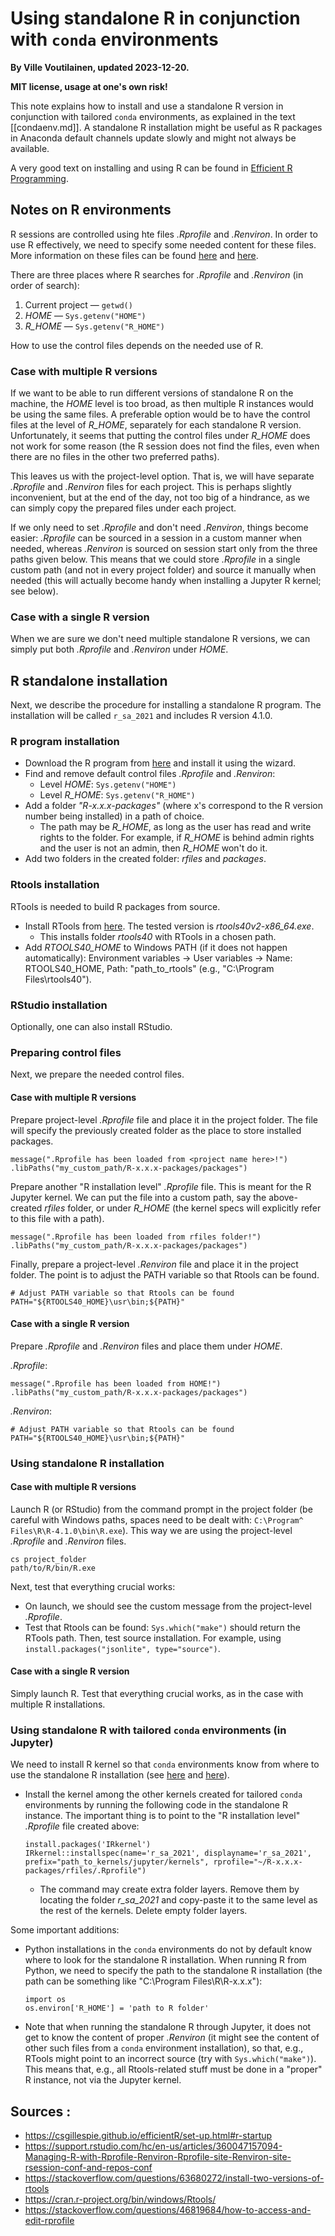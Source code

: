 # Using standalone R in conjunction with `conda` environments

**By Ville Voutilainen, updated 2023-12-20.**

**MIT license, usage at one's own risk!**

This note explains how to install and use a standalone R version in conjunction with tailored `conda` environments, as explained in the text [[condaenv.md]]. A standalone R installation might be useful as R packages in Anaconda default channels update slowly and might not always be available.

A very good text on installing and using R can be found in [Efficient R Programming](https://csgillespie.github.io/efficientR/).

## Notes on R environments

R sessions are controlled using hte files *.Rprofile* and *.Renviron*. In order to use R effectively, we need to specify some needed content for these files. More information on these files can be found [here](https://support.rstudio.com/hc/en-us/articles/360047157094-Managing-R-with-Rprofile-Renviron-Rprofile-site-Renviron-site-rsession-conf-and-repos-conf) and [here](https://csgillespie.github.io/efficientR/set-up.html#r-startup).

There are three places where R searches for *.Rprofile* and *.Renviron* (in order of search): 
 1. Current project — `getwd()`
 2. *HOME* — `Sys.getenv("HOME")`
 3. *R_HOME* — `Sys.getenv("R_HOME")`

How to use the control files depends on the needed use of R.

### Case with multiple R versions

If we want to be able to run different versions of standalone R on the machine, the *HOME* level is too broad, as then multiple R instances would be using the same files. A preferable option would be to have the control files at the level of *R_HOME*, separately for each standalone R version. Unfortunately, it seems that putting the control files under *R_HOME* does not work for some reason (the R session does not find the files, even when there are no files in the other two preferred paths).

This leaves us with the project-level option. That is, we will have separate *.Rprofile* and *.Renviron* files for each project. This is perhaps slightly inconvenient, but at the end of the day, not too big of a hindrance, as we can simply copy the prepared files under each project.

If we only need to set *.Rprofile* and don't need *.Renviron*, things become easier: *.Rprofile* can be sourced in a session in a custom manner when needed, whereas *.Renviron* is sourced on session start only from the three paths given below. This means that we could store *.Rprofile* in a single custom path (and not in every project folder) and source it manually when needed (this will actually become handy when installing a Jupyter R kernel; see below).

### Case with a single R version

When we are sure we don't need multiple standalone R versions, we can simply put both *.Rprofile* and *.Renviron* under *HOME*.

##  R standalone installation

Next, we describe the procedure for installing a standalone R program. The installation will be called `r_sa_2021` and includes R version 4.1.0.

### R program installation

 -  Download the R program from [here](https://cran.r-project.org/bin/windows/base/) and install it using the wizard.
 - Find and remove default control files *.Rprofile* and *.Renviron*:
   - Level *HOME*: `Sys.getenv("HOME")` 
   - Level *R_HOME*: `Sys.getenv("R_HOME")` 
 - Add a folder *"R-x.x.x-packages"* (where x's correspond to the R version number being installed) in a path of choice.
   - The path may be *R_HOME*, as long as the user has read and write rights to the folder. For example, if *R_HOME* is behind admin rights and the user is not an admin, then *R_HOME* won't do it.
 - Add two folders in the created folder: *rfiles* and *packages*.

### Rtools installation

RTools is needed to build R packages from source.

 - Install RTools from [here](https://cran.r-project.org/bin/windows/Rtools/). The tested version is *rtools40v2-x86_64.exe*.
   - This installs folder *rtools40* with RTools in a chosen path.
 - Add *RTOOLS40_HOME* to Windows PATH (if it does not happen automatically): Environment variables -> User variables -> Name: RTOOLS40_HOME, Path: "path_to_rtools" (e.g., "C:\Program Files\rtools40").

### RStudio installation

Optionally, one can also install RStudio.

### Preparing control files

Next, we prepare the needed control files.

#### Case with multiple R versions

Prepare project-level *.Rprofile* file and place it in the project folder. The file will specify the previously created folder as the place to store installed packages.

```
message(".Rprofile has been loaded from <project name here>!")
.libPaths("my_custom_path/R-x.x.x-packages/packages")
```

Prepare another "R installation level" *.Rprofile* file. This is meant for the R Jupyter kernel. We can put the file into a custom path, say the above-created *rfiles* folder, or under *R_HOME* (the kernel specs will explicitly refer to this file with a path).

```
message(".Rprofile has been loaded from rfiles folder!")
.libPaths("my_custom_path/R-x.x.x-packages/packages")
```

Finally, prepare a project-level *.Renviron* file and place it in the project folder. The point is to adjust the PATH variable so that Rtools can be found.

```
# Adjust PATH variable so that Rtools can be found
PATH="${RTOOLS40_HOME}\usr\bin;${PATH}"
```

#### Case with a single R version

Prepare *.Rprofile* and *.Renviron* files and place them under *HOME*.

*.Rprofile*:
```
message(".Rprofile has been loaded from HOME!")
.libPaths("my_custom_path/R-x.x.x-packages/packages")
```

*.Renviron*:
```
# Adjust PATH variable so that Rtools can be found
PATH="${RTOOLS40_HOME}\usr\bin;${PATH}"
```

### Using standalone R installation

#### Case with multiple R versions

Launch R (or RStudio) from the command prompt in the project folder (be careful with Windows paths, spaces need to be dealt with: `C:\Program^ Files\R\R-4.1.0\bin\R.exe`). This way we are using the project-level *.Rprofile* and *.Renviron* files.
   
```
cs project_folder
path/to/R/bin/R.exe
```

Next, test that everything crucial works:
  - On launch, we should see the custom message from the project-level *.Rprofile*.
  - Test that Rtools can be found: `Sys.which("make")` should return the RTools path. Then, test source installation. For example, using `install.packages("jsonlite", type="source")`.

#### Case with a single R version

Simply launch R. Test that everything crucial works, as in the case with multiple R installations.

### Using standalone R with tailored `conda` environments (in Jupyter)

We need to install R kernel so that `conda` environments know from where to use the standalone R installation (see [here](https://irkernel.github.io/installation/) and [here](https://github.com/IRkernel/IRkernel/blob/master/R/installspec.r)).

 - Install the kernel among the other kernels created for tailored `conda` environments by running the following code in the standalone R instance. The important thing is to point to the "R installation level" *.Rprofile* file created above:

    ```
    install.packages('IRkernel')
    IRkernel::installspec(name='r_sa_2021', displayname='r_sa_2021', prefix="path_to_kernels/jupyter/kernels", rprofile="~/R-x.x.x-packages/rfiles/.Rprofile")
    ```
   - The command may create extra folder layers. Remove them by locating the folder *r_sa_2021* and copy-paste it to the same level as the rest of the kernels. Delete empty folder layers.
 
Some important additions:

  - Python installations in the `conda` environments do not by default know where to look for the standalone R installation. When running R from Python, we need to specify the path to the standalone R installation (the path can be something like "C:\Program Files\R\R-x.x.x"):

    ```
    import os
    os.environ['R_HOME'] = 'path to R folder'
    ```
 - Note that when running the standalone R through Jupyter, it does not get to know the content of proper *.Renviron* (it might see the content of other such files from a `conda` environment installation), so that, e.g., RTools might point to an incorrect source (try with `Sys.which("make")`). This means that, e.g., all Rtools-related stuff must be done in a "proper" R instance, not via the Jupyter kernel.

## Sources :
 - https://csgillespie.github.io/efficientR/set-up.html#r-startup
 - https://support.rstudio.com/hc/en-us/articles/360047157094-Managing-R-with-Rprofile-Renviron-Rprofile-site-Renviron-site-rsession-conf-and-repos-conf
 - https://stackoverflow.com/questions/63680272/install-two-versions-of-rtools
 - https://cran.r-project.org/bin/windows/Rtools/
 - https://stackoverflow.com/questions/46819684/how-to-access-and-edit-rprofile